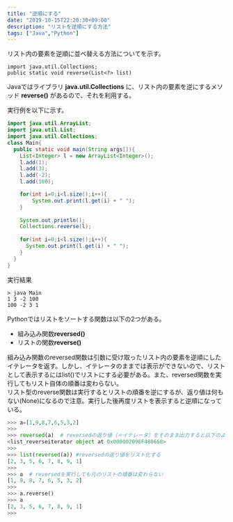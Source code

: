```yaml
---
title: "逆順にする"
date: "2019-10-15T22:20:30+09:00"
description: "リストを逆順にする方法"
tags: ["Java","Python"]
---
```


リスト内の要素を逆順に並べ替える方法についてを示す。

<div class="note_content_by_programming_language" id="note_content_Java">

```
import java.util.Collections;
public static void reverse(List<?> list)
```  

Javaではライブラリ **java.util.Collections** に、リスト内の要素を逆にするメソッド **reverse()** があるので、それを利用する。    

実行例を以下に示す。

```java
import java.util.ArrayList;
import java.util.List;
import java.util.Collections;
class Main{
  public static void main(String args[]){
    List<Integer> l = new ArrayList<Integer>();
    l.add(1);
    l.add(3);
    l.add(-2);
    l.add(100);

    for(int i=0;i<l.size();i++){
        System.out.print(l.get(i) + " ");
    }
    
    System.out.println();
    Collections.reverse(l);
    
    for(int i=0;i<l.size();i++){
      System.out.print(l.get(i) + " ");
    }
  }
}
```

実行結果
```
> java Main
1 3 -2 100 
100 -2 3 1 
```

</div>
<div class="note_content_by_programming_language" id="note_content_Python">

Pythonではリストをソートする関数は以下の2つがある。  

- 組み込み関数**reversed()**  
- リストの関数**reverse()**  

組み込み関数のreversed関数は引数に受け取ったリスト内の要素を逆順にしたイテレータを返す。しかし、イテレータのままでは表示ができないので、リストとして表示するにはlist()でリストにする必要がある。また、reversed関数を実行してもリスト自体の順番は変わらない。  
リスト型のreverse関数は実行するとリストの順番を逆にするが、返り値は何もない(None)になるので注意。実行した後再度リストを表示すると逆順になっている。  

```python
>>> a=[1,9,8,7,6,5,3,2]
>>> 
>>> reversed(a)  # reversedの返り値（＝イテレータ）をそのまま出力すると以下のようになる
<list_reverseiterator object at 0x000002096F480668>
>>>
>>> list(reversed(a)) #reversedの返り値をリスト化する
[2, 3, 5, 6, 7, 8, 9, 1]
>>> 
>>> a  # reversedを実行しても元のリストの順番は変わらない
[1, 9, 8, 7, 6, 5, 3, 2]
>>>
>>> a.reverse()
>>> a
[2, 3, 5, 6, 7, 8, 9, 1]
>>>
```

</div>

